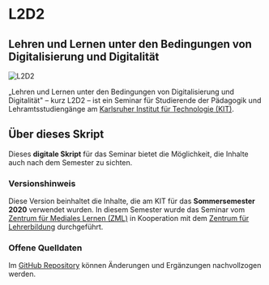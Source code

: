 # L2D2

## Lehren und Lernen unter den Bedingungen von Digitalisierung und Digitalität

![L2D2](/assets/images/l2d2_header.png)

„Lehren und Lernen unter den Bedingungen von Digitalisierung und Digitalität" – kurz L2D2 – ist ein Seminar für Studierende der Pädagogik und Lehramtsstudiengänge am [Karlsruher Institut für Technologie (KIT)](https://www.kit.edu).


## Über dieses Skript
Dieses **digitale Skript** für das Seminar bietet die Möglichkeit, die Inhalte auch nach dem Semester zu sichten.

### Versionshinweis

Diese Version beinhaltet die Inhalte, die am KIT für das **Sommersemester 2020** verwendet wurden. In diesem Semester wurde das Seminar vom [Zentrum für Mediales Lernen (ZML)](https://www.zml.kit.edu) in Kooperation mit dem [Zentrum für Lehrerbildung](https://www.hoc.kit.edu/zlb/index.php) durchgeführt.

### Offene Quelldaten
Im [GitHub Repository](https://github.com/davidlohner/L2D2) können Änderungen und Ergänzungen nachvollzogen werden.
